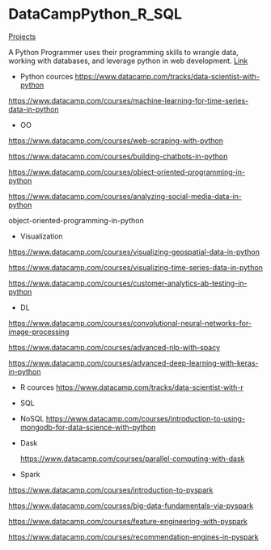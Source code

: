 # DataCampPython_R_SQL


[Projects](#projects)

A Python Programmer uses their programming skills to wrangle data, working with databases,  and leverage python in web development. [Link](https://www.datacamp.com/tracks/data-scientist-with-python)

- Python cources https://www.datacamp.com/tracks/data-scientist-with-python


https://www.datacamp.com/courses/machine-learning-for-time-series-data-in-python

- OO

https://www.datacamp.com/courses/web-scraping-with-python

https://www.datacamp.com/courses/building-chatbots-in-python

https://www.datacamp.com/courses/object-oriented-programming-in-python


https://www.datacamp.com/courses/analyzing-social-media-data-in-python

object-oriented-programming-in-python

- Visualization

https://www.datacamp.com/courses/visualizing-geospatial-data-in-python

https://www.datacamp.com/courses/visualizing-time-series-data-in-python

https://www.datacamp.com/courses/customer-analytics-ab-testing-in-python



- DL


https://www.datacamp.com/courses/convolutional-neural-networks-for-image-processing

https://www.datacamp.com/courses/advanced-nlp-with-spacy

https://www.datacamp.com/courses/advanced-deep-learning-with-keras-in-python








- R cources  https://www.datacamp.com/tracks/data-scientist-with-r

- SQL

- NoSQL  https://www.datacamp.com/courses/introduction-to-using-mongodb-for-data-science-with-python

- Dask

  https://www.datacamp.com/courses/parallel-computing-with-dask

- Spark

https://www.datacamp.com/courses/introduction-to-pyspark

https://www.datacamp.com/courses/big-data-fundamentals-via-pyspark

https://www.datacamp.com/courses/feature-engineering-with-pyspark

https://www.datacamp.com/courses/recommendation-engines-in-pyspark
